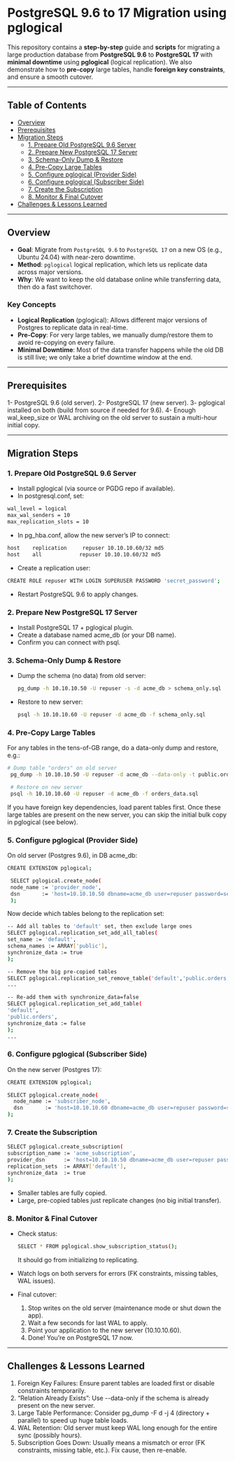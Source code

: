 # PostgreSQL 9.6 to 17 Migration using pglogical

This repository contains a **step-by-step** guide and **scripts** for migrating a large production database from **PostgreSQL 9.6** to **PostgreSQL 17** with **minimal downtime** using **pglogical** (logical replication). We also demonstrate how to **pre-copy** large tables, handle **foreign key constraints**, and ensure a smooth cutover.

---

## Table of Contents

- [Overview](#overview)
- [Prerequisites](#prerequisites)
- [Migration Steps](#migration-steps)
  - [1. Prepare Old PostgreSQL 9.6 Server](#1-prepare-old-postgresql-96-server)
  - [2. Prepare New PostgreSQL 17 Server](#2-prepare-new-postgresql-17-server)
  - [3. Schema-Only Dump & Restore](#3-schema-only-dump--restore)
  - [4. Pre-Copy Large Tables](#4-pre-copy-large-tables)
  - [5. Configure pglogical (Provider Side)](#5-configure-pglogical-provider-side)
  - [6. Configure pglogical (Subscriber Side)](#6-configure-pglogical-subscriber-side)
  - [7. Create the Subscription](#7-create-the-subscription)
  - [8. Monitor & Final Cutover](#8-monitor--final-cutover)
- [Challenges & Lessons Learned](#challenges--lessons-learned)

---

## Overview

- **Goal**: Migrate from `PostgreSQL 9.6` to `PostgreSQL 17` on a new OS (e.g., Ubuntu 24.04) with near-zero downtime.  
- **Method**: `pglogical` logical replication, which lets us replicate data across major versions.  
- **Why**: We want to keep the old database online while transferring data, then do a fast switchover.

### Key Concepts

- **Logical Replication** (pglogical): Allows different major versions of Postgres to replicate data in real-time.  
- **Pre-Copy**: For very large tables, we manually dump/restore them to avoid re-copying on every failure.  
- **Minimal Downtime**: Most of the data transfer happens while the old DB is still live; we only take a brief downtime window at the end.

---

## Prerequisites

1- PostgreSQL 9.6 (old server).
2- PostgreSQL 17 (new server).
3- pglogical installed on both (build from source if needed for 9.6).
4- Enough wal_keep_size or WAL archiving on the old server to sustain a multi-hour initial copy.

---

## Migration Steps

### 1. Prepare Old PostgreSQL 9.6 Server
  - Install pglogical (via source or PGDG repo if available).
  - In postgresql.conf, set:
  ```bash
wal_level = logical
max_wal_senders = 10
max_replication_slots = 10
```

  - In pg_hba.conf, allow the new server’s IP to connect:
  ```bash
host    replication     repuser 10.10.10.60/32 md5
host    all            repuser 10.10.10.60/32 md5
```

  - Create a replication user:
  ```bash
CREATE ROLE repuser WITH LOGIN SUPERUSER PASSWORD 'secret_password';
```

  - Restart PostgreSQL 9.6 to apply changes.

### 2. Prepare New PostgreSQL 17 Server
  - Install PostgreSQL 17 + pglogical plugin.
  - Create a database named acme_db (or your DB name).
  - Confirm you can connect with psql.

### 3. Schema-Only Dump & Restore
  - Dump the schema (no data) from old server:
    ```bash
    pg_dump -h 10.10.10.50 -U repuser -s -d acme_db > schema_only.sql
    ```
  - Restore to new server:
    ```bash
    psql -h 10.10.10.60 -U repuser -d acme_db -f schema_only.sql
    ```

### 4. Pre-Copy Large Tables
   For any tables in the tens-of-GB range, do a data-only dump and restore, e.g.:
   ```bash
   # Dump table "orders" on old server
    pg_dump -h 10.10.10.50 -U repuser -d acme_db --data-only -t public.orders > orders_data.sql

    # Restore on new server
    psql -h 10.10.10.60 -U repuser -d acme_db -f orders_data.sql
   ```
  If you have foreign key dependencies, load parent tables first. Once these large tables are present on the new server, you can skip the initial bulk copy in pglogical (see below).

### 5. Configure pglogical (Provider Side)
   On old server (Postgres 9.6), in DB acme_db:

   ```bash
   CREATE EXTENSION pglogical;

    SELECT pglogical.create_node(
    node_name := 'provider_node',
    dsn       := 'host=10.10.10.50 dbname=acme_db user=repuser password=secret_password'
    );
   ```
  Now decide which tables belong to the replication set:
  ```bash
  -- Add all tables to 'default' set, then exclude large ones
SELECT pglogical.replication_set_add_all_tables(
  set_name := 'default',
  schema_names := ARRAY['public'],
  synchronize_data := true
);

-- Remove the big pre-copied tables
SELECT pglogical.replication_set_remove_table('default','public.orders');
...

-- Re-add them with synchronize_data=false
SELECT pglogical.replication_set_add_table(
  'default',
  'public.orders',
  synchronize_data := false
);
...
```
### 6. Configure pglogical (Subscriber Side)
  On the new server (Postgres 17):
  ```bash
  CREATE EXTENSION pglogical;

SELECT pglogical.create_node(
    node_name := 'subscriber_node',
    dsn       := 'host=10.10.10.60 dbname=acme_db user=repuser password=secret_password'
);
```

### 7. Create the Subscription
  ```bash
  SELECT pglogical.create_subscription(
  subscription_name := 'acme_subscription',
  provider_dsn      := 'host=10.10.10.50 dbname=acme_db user=repuser password=secret_password',
  replication_sets  := ARRAY['default'],
  synchronize_data  := true
);
```
  - Smaller tables are fully copied.
  - Large, pre-copied tables just replicate changes (no big initial transfer).

### 8. Monitor & Final Cutover
  - Check status:
    ```bash
    SELECT * FROM pglogical.show_subscription_status();
    ```
    It should go from initializing to replicating.

  - Watch logs on both servers for errors (FK constraints, missing tables, WAL issues).
  - Final cutover:
      1. Stop writes on the old server (maintenance mode or shut down the app).
      2. Wait a few seconds for last WAL to apply.
      3. Point your application to the new server (10.10.10.60).
      4. Done! You’re on PostgreSQL 17 now.

---

## Challenges & Lessons Learned

1. Foreign Key Failures: Ensure parent tables are loaded first or disable constraints temporarily.
2. “Relation Already Exists”: Use --data-only if the schema is already present on the new server.
3. Large Table Performance: Consider pg_dump -F d -j 4 (directory + parallel) to speed up huge table loads.
4. WAL Retention: Old server must keep WAL long enough for the entire sync (possibly hours).
5. Subscription Goes Down: Usually means a mismatch or error (FK constraints, missing table, etc.). Fix cause, then re-enable.
